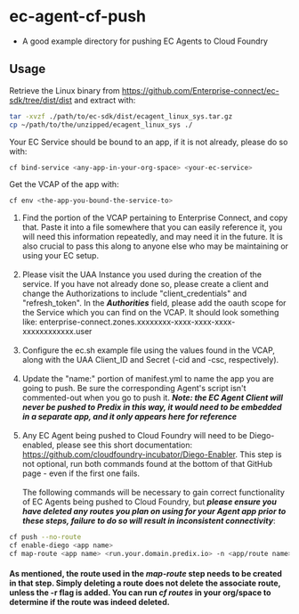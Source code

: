 # ec-agent-cf-push
 - A good example directory for pushing EC Agents to Cloud Foundry

## Usage
Retrieve the Linux binary from https://github.com/Enterprise-connect/ec-sdk/tree/dist/dist and extract with:
```bash
tar -xvzf ./path/to/ec-sdk/dist/ecagent_linux_sys.tar.gz
cp ~/path/to/the/unzipped/ecagent_linux_sys ./
```
Your EC Service should be bound to an app, if it is not already, please do so with:
```bash
cf bind-service <any-app-in-your-org-space> <your-ec-service>
```
Get the VCAP of the app with:
```bash
cf env <the-app-you-bound-the-service-to>
```

1. Find the portion of the VCAP pertaining to Enterprise Connect, and copy that. Paste it into a file somewhere that you can easily reference it, you will need this information repeatedly, and may need it in the future. It is also crucial to pass this along to anyone else who may be maintaining or using your EC setup. <br/><br/>
2. Please visit the UAA Instance you used during the creation of the service. If you have not already done so, please create a client and change the Authorizations to include "client_credentials" and "refresh_token". In the ***Authorities*** field, please add the oauth scope for the Service which you can find on the VCAP. It should look something like: enterprise-connect.zones.xxxxxxxx-xxxx-xxxx-xxxx-xxxxxxxxxxxx.user <br/><br/>
3. Configure the ec.sh example file using the values found in the VCAP, along with the UAA Client_ID and Secret (-cid and -csc, respectively). <br/><br/>
4. Update the "name:" portion of manifest.yml to name the app you are going to push. Be sure the corresponding Agent's script isn't commented-out when you go to push it. ***Note: the EC Agent Client will never be pushed to Predix in this way, it would need to be embedded in a separate app, and it only appears here for reference***<br/> <br/>
5. Any EC Agent being pushed to Cloud Foundry will need to be Diego-enabled, please see this short documentation: https://github.com/cloudfoundry-incubator/Diego-Enabler. This step is not optional, run both commands found at the bottom of that GitHub page - even if the first one fails. <br/> <br/>
The following commands will be necessary to gain correct functionality of EC Agents being pushed to Cloud Foundry, but ***please ensure you have deleted any routes you plan on using for your Agent app prior to these steps, failure to do so will result in inconsistent connectivity***: <br/>
```bash
cf push --no-route 
cf enable-diego <app name>
cf map-route <app name> <run.your.domain.predix.io> -n <app/route name>
```
#### As mentioned, the route used in the *map-route* step needs to be created in that step. Simply deleting a route does not delete the associate route, unless the -r flag is added. You can run *cf routes* in your org/space to determine if the route was indeed deleted.

